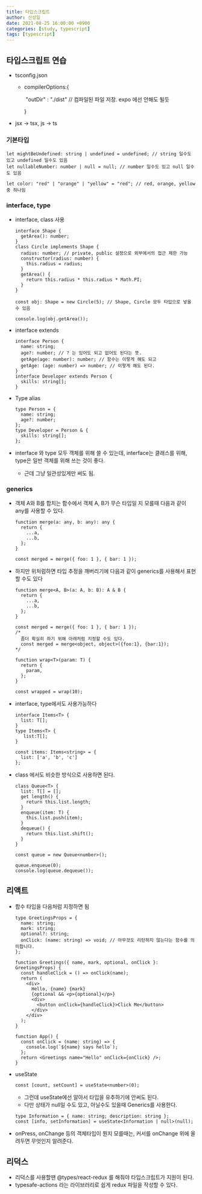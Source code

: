 ```yaml
---
title: 타입스크립트
author: 신성일
date: 2021-08-25 16:00:00 +0900
categories: [study, typescript]
tags: [typescript]
---
```


## 타입스크립트 연습

- tsconfig.json

  - compilerOptions:{

    ​ "outDir" : "./dist" // 컴파일된 파일 저장. expo 에선 안해도 될듯

    }

- jsx -> tsx, js -> ts

### 기본타입

```tsx
let mightBeUndefined: string | undefined = undefined; // string 일수도 있고 undefined 일수도 있음
let nullableNumber: number | null = null; // number 일수도 있고 null 일수도 있음

let color: "red" | "orange" | "yellow" = "red"; // red, orange, yellow 중 하나임
```

### interface, type

- interface, class 사용

  ```tsx
  interface Shape {
    getArea(): number;
  }
  class Circle implements Shape {
    radius: number; // private, public 설정으로 외부에서의 접근 제한 가능
    constructor(radius: number) {
      this.radius = radius;
    }
    getArea() {
      return this.radius * this.radius * Math.PI;
    }
  }

  const obj: Shape = new Circle(5); // Shape, Circle 모두 타입으로 넣을 수 있음

  console.log(obj.getArea());
  ```

- interface extends

  ```tsx
  interface Person {
    name: string;
    age?: number; // ? 는 있어도 되고 없어도 된다는 뜻.
    getAge(age: number): number; // 함수는 이렇게 해도 되고
    getAge: (age: number) => number; // 이렇게 해도 된다.
  }
  interface Developer extends Person {
    skills: string[];
  }
  ```

- Type alias

  ```tsx
  type Person = {
    name: string;
    age?: number;
  };
  type Developer = Person & {
    skills: string[];
  };
  ```

- interface 와 type 모두 객체를 위해 쓸 수 있는데, interface는 클래스를 위해, type은 일반 객체를 위해 쓰는 것이 좋다.

  - 근데 그냥 일관성있게만 써도 됨.

### generics

- 객체 A와 B를 합치는 함수에서 객체 A, B가 무슨 타입일 지 모를때 다음과 같이 any를 사용할 수 있다.

  ```tsx
  function merge(a: any, b: any): any {
    return {
      ...a,
      ...b,
    };
  }

  const merged = merge({ foo: 1 }, { bar: 1 });
  ```

- 하지만 위처럼하면 타입 추정을 깨버리기에 다음과 같이 generics를 사용해서 표현할 수도 있다

  ```tsx
  function merge<A, B>(a: A, b: B): A & B {
    return {
      ...a,
      ...b,
    };
  }

  const merged = merge({ foo: 1 }, { bar: 1 });
  /*
  	좀더 확실히 하기 위해 아래처럼 지정할 수도 있다.
  	const merged = merge<object, object>({foo:1}, {bar:1});
  */

  function wrap<T>(param: T) {
    return {
      param,
    };
  }

  const wrapped = wrap(10);
  ```

- interface, type에서도 사용가능하다

  ```tsx
  interface Items<T> {
    list: T[];
  }
  type Items<T> {
     list:T[];
  }

  const items: Items<string> = {
    list: ['a', 'b', 'c']
  };
  ```

- class 에서도 비슷한 방식으로 사용하면 된다.

  ```tsx
  class Queue<T> {
    list: T[] = [];
    get length() {
      return this.list.length;
    }
    enqueue(item: T) {
      this.list.push(item);
    }
    dequeue() {
      return this.list.shift();
    }
  }

  const queue = new Queue<number>();

  queue.enqueue(0);
  console.log(queue.dequeue());
  ```

## 리액트

- 합수 타입을 다음처럼 지정하면 됨

  ```tsx
  type GreetingsProps = {
    name: string;
    mark: string;
    optional?: string;
    onClick: (name: string) => void; // 아무것도 리턴하지 않는다는 함수를 의미합니다.
  };

  function Greetings({ name, mark, optional, onClick }: GreetingsProps) {
    const handleClick = () => onClick(name);
    return (
      <div>
        Hello, {name} {mark}
        {optional && <p>{optional}</p>}
        <div>
          <button onClick={handleClick}>Click Me</button>
        </div>
      </div>
    );
  }

  function App() {
    const onClick = (name: string) => {
      console.log(`${name} says hello`);
    };
    return <Greetings name="Hello" onClick={onClick} />;
  }
  ```

- useState

  ```tsx
  const [count, setCount] = useState<number>(0);
  ```

  - 그런데 useState에선 알아서 타입을 유추하기에 안써도 된다.
  - 다만 상태가 null일 수도 있고, 아닐수도 있을때 Generics를 사용한다.

  ```tsx
  type Information = { name: string; description: string };
  const [info, setInformation] = useState<Information | null>(null);
  ```

- onPress, onChange 등의 객체타입이 뭔지 모를때는, 커서를 onChange 위에 올려두면 무엇인지 알려준다.

## 리덕스

- 리덕스를 사용할땐 @types/react-redux 를 해줘야 타입스크립트가 지원이 된다.
- typesafe-actions 라는 라이브러리로 쉽게 redux 파일을 작성할 수 있다.

